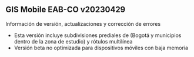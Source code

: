 ## GIS Mobile EAB-CO v20230429

Información de versión, actualizaciones y corrección de errores

* Esta versión incluye subdivisiones prediales de (Bogotá y municipios dentro de la zona de estudio) y rótulos multilínea
* Versión beta no optimizada para dispositivos móviles con baja memoria